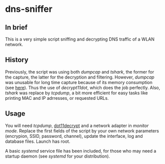 # dns-sniffer
## In brief
This is a very simple script sniffing and decrypting DNS traffic of a WLAN network.

## History
Previously, the script was using both *dumpcap* and *tshark*, the former for the capture, the latter for the decryption and filtering.
However, *dumpcap* was unusable for long time capture because of its memory consumption (see [here](https://wiki.wireshark.org/KnownBugs/OutOfMemory)).
Thus the use of *decrypt11dot*, which does the job perfectly.
Also, *tshark* was replace by *tcpdump*, a bit more efficient for easy tasks like printing MAC and IP adrresses, or requested URLs.

## Usage
You will need *tcpdump*, [dot11decrypt](https://github.com/mfontanini/dot11decrypt) and a network adapter in *monitor mode*.
Replace the first fields of the script by your own network parameters (encrypion, SSID, password, channel), update the interface, log and database files.
Launch has root.

A basic *systemd* service file has been included, for those who may need a startup daemon (see *systemd* for your distribution).
